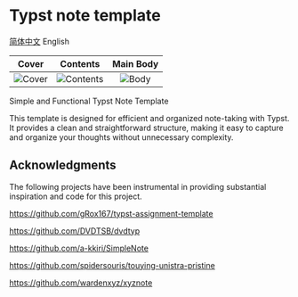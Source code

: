 # Typst note template

[简体中文](README_zh.md) English

| Cover | Contents | Main Body |
|:--:|:--:|:--:|
| ![Cover](https://raw.githubusercontent.com/aFei-CQUT/cornell-notebooks/main/images/cover.png) | ![Contents](https://raw.githubusercontent.com/aFei-CQUT/cornell-notebooks/main/images/contents.png) | ![Body](https://raw.githubusercontent.com/aFei-CQUT/cornell-notebooks/main/images/body1.png) |


Simple and Functional Typst Note Template

This template is designed for efficient and organized note-taking with Typst. It provides a clean and straightforward structure, making it easy to capture and organize your thoughts without unnecessary complexity.

## Acknowledgments

The following projects have been instrumental in providing substantial inspiration and code for this project.

https://github.com/gRox167/typst-assignment-template

https://github.com/DVDTSB/dvdtyp

https://github.com/a-kkiri/SimpleNote

https://github.com/spidersouris/touying-unistra-pristine

https://github.com/wardenxyz/xyznote